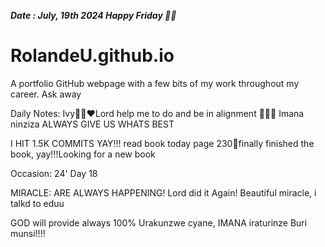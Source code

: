 ***Date : July, 19th 2024 Happy Friday 🫶🏾***
# RolandeU.github.io
 
A portfolio GitHub webpage with a few bits of my work throughout my career. Ask away

Daily Notes:
Ivy🙌🏽❤️Lord help me to do and be in alignment  💚🙏🏾 Imana ninziza ALWAYS GIVE US WHATS BEST

I HIT 1.5K COMMITS YAY!!!
read book today page 230💚finally finished the book, yay!!!Looking for a new book

Occasion: 24'
Day 18

MIRACLE: ARE ALWAYS HAPPENING!
Lord did it Again! Beautiful miracle, i talkd to eduu

GOD will provide always 100%
Urakunzwe cyane, IMANA iraturinze Buri munsi!!!!






